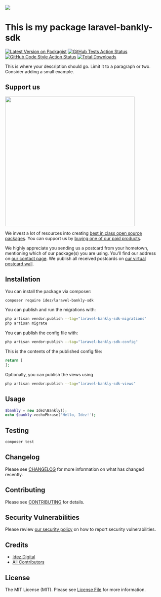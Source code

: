 
[<img src="https://github-ads.s3.eu-central-1.amazonaws.com/support-ukraine.svg?t=1" />](https://supportukrainenow.org)

# This is my package laravel-bankly-sdk

[![Latest Version on Packagist](https://img.shields.io/packagist/v/idez/laravel-bankly-sdk.svg?style=flat-square)](https://packagist.org/packages/idez/laravel-bankly-sdk)
[![GitHub Tests Action Status](https://img.shields.io/github/workflow/status/idez/laravel-bankly-sdk/run-tests?label=tests)](https://github.com/idez/laravel-bankly-sdk/actions?query=workflow%3Arun-tests+branch%3Amain)
[![GitHub Code Style Action Status](https://img.shields.io/github/workflow/status/idez/laravel-bankly-sdk/Check%20&%20fix%20styling?label=code%20style)](https://github.com/idez/laravel-bankly-sdk/actions?query=workflow%3A"Check+%26+fix+styling"+branch%3Amain)
[![Total Downloads](https://img.shields.io/packagist/dt/idez/laravel-bankly-sdk.svg?style=flat-square)](https://packagist.org/packages/idez/laravel-bankly-sdk)

This is where your description should go. Limit it to a paragraph or two. Consider adding a small example.

## Support us

[<img src="https://github-ads.s3.eu-central-1.amazonaws.com/laravel-bankly-sdk.jpg?t=1" width="419px" />](https://spatie.be/github-ad-click/laravel-bankly-sdk)

We invest a lot of resources into creating [best in class open source packages](https://spatie.be/open-source). You can support us by [buying one of our paid products](https://spatie.be/open-source/support-us).

We highly appreciate you sending us a postcard from your hometown, mentioning which of our package(s) you are using. You'll find our address on [our contact page](https://spatie.be/about-us). We publish all received postcards on [our virtual postcard wall](https://spatie.be/open-source/postcards).

## Installation

You can install the package via composer:

```bash
composer require idez/laravel-bankly-sdk
```

You can publish and run the migrations with:

```bash
php artisan vendor:publish --tag="laravel-bankly-sdk-migrations"
php artisan migrate
```

You can publish the config file with:

```bash
php artisan vendor:publish --tag="laravel-bankly-sdk-config"
```

This is the contents of the published config file:

```php
return [
];
```

Optionally, you can publish the views using

```bash
php artisan vendor:publish --tag="laravel-bankly-sdk-views"
```

## Usage

```php
$bankly = new Idez\Bankly();
echo $bankly->echoPhrase('Hello, Idez!');
```

## Testing

```bash
composer test
```

## Changelog

Please see [CHANGELOG](CHANGELOG.md) for more information on what has changed recently.

## Contributing

Please see [CONTRIBUTING](https://github.com/spatie/.github/blob/main/CONTRIBUTING.md) for details.

## Security Vulnerabilities

Please review [our security policy](../../security/policy) on how to report security vulnerabilities.

## Credits

- [Idez Digital](https://github.com/idezdigital)
- [All Contributors](../../contributors)

## License

The MIT License (MIT). Please see [License File](LICENSE.md) for more information.
